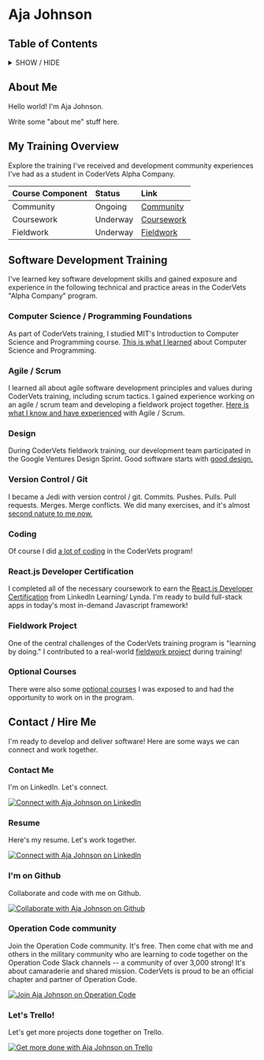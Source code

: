 Aja Johnson
===================
<!--![Aja Johnson][1]-->

## Table of Contents
<details><summary>SHOW / HIDE</summary>
<br>

[About Me](#aboutme)

[My Training Overview](#training)

       -[Coursework](#coursework)

&nbsp;&nbsp;&nbsp;&nbsp;&nbsp;&nbsp;&nbsp;&nbsp;[Fieldwork](#fieldwork)

&nbsp;&nbsp;&nbsp;&nbsp;&nbsp;&nbsp;&nbsp;&nbsp;[Community](#community)

[Software Development Training](#skills)

&nbsp;&nbsp;&nbsp;&nbsp;&nbsp;&nbsp;&nbsp;&nbsp;[Computer Science / Programming Foundations](#computerscience)

&nbsp;&nbsp;&nbsp;&nbsp;&nbsp;&nbsp;&nbsp;&nbsp;[Agile / Scrum](#agilescrum)

&nbsp;&nbsp;&nbsp;&nbsp;&nbsp;&nbsp;&nbsp;&nbsp;[Design](#design)

&nbsp;&nbsp;&nbsp;&nbsp;&nbsp;&nbsp;&nbsp;&nbsp;[Version Control / Git](#versioncontrol)

&nbsp;&nbsp;&nbsp;&nbsp;&nbsp;&nbsp;&nbsp;&nbsp;[Coding](#coding)

&nbsp;&nbsp;&nbsp;&nbsp;&nbsp;&nbsp;&nbsp;&nbsp;[React.js Developer Certification](#reactjsdevcert)

&nbsp;&nbsp;&nbsp;&nbsp;&nbsp;&nbsp;&nbsp;&nbsp;[Fieldwork Project](#fieldworkproject)

&nbsp;&nbsp;&nbsp;&nbsp;&nbsp;&nbsp;&nbsp;&nbsp;[Optional Courses](#optionalcourses)

[Contact / Hire Me](#contacthire)

&nbsp;&nbsp;&nbsp;&nbsp;&nbsp;&nbsp;&nbsp;&nbsp;[Contact Me](#contactme)

&nbsp;&nbsp;&nbsp;&nbsp;&nbsp;&nbsp;&nbsp;&nbsp;[Resume](#resume)

&nbsp;&nbsp;&nbsp;&nbsp;&nbsp;&nbsp;&nbsp;&nbsp;[Github](#github)

&nbsp;&nbsp;&nbsp;&nbsp;&nbsp;&nbsp;&nbsp;&nbsp;[Operation Code](#operationcode)

&nbsp;&nbsp;&nbsp;&nbsp;&nbsp;&nbsp;&nbsp;&nbsp;[Trello](#trello)
</details>

## About Me <a name="aboutme"/>
Hello world! I'm Aja Johnson.

Write some "about me" stuff here.

## My Training Overview <a name="training"/>
Explore the training I've received and development community experiences I've had as a student in CoderVets Alpha Company.

| Course Component     | Status | Link   |
| :------- | :---- | :--- |
| Community | Ongoing |  <a name="community"/>[Community][2]    |
| Coursework    | Underway   |  <a name="coursework"/>[Coursework][3]   |
| Fieldwork     | Underway    |  <a name="fieldwork"/>[Fieldwork][4]  |

## Software Development Training <a name="skills"/>
I've learned key software development skills and gained exposure and experience in the following technical and practice areas in the CoderVets "Alpha Company" program.

### Computer Science / Programming Foundations <a name="computerscience"/>
As part of CoderVets training, I studied MIT's Introduction to Computer Science and Programming course. [This is what I learned][5] about Computer Science and Programming.
### Agile / Scrum <a name="agilescrum"/>
I learned all about agile software development principles and values during CoderVets training, including scrum tactics. I gained experience working on an agile / scrum team and developing a fieldwork project together. [Here is what I know and have experienced][6] with Agile / Scrum.
### Design <a name="design"/>
During CoderVets fieldwork training, our development team participated in the Google Ventures Design Sprint. Good software starts with [good design.][7]
### Version Control / Git <a name="versioncontrol"/>
I became a Jedi with version control / git. Commits. Pushes. Pulls. Pull requests. Merges. Merge conflicts. We did many exercises, and it's almost [second nature to me now.][8]
### Coding <a name="coding"/>
Of course I did [a lot of coding][9] in the CoderVets program!
### React.js Developer Certification <a name="reactjsdevcert"/>
I completed all of the necessary coursework to earn the [React.js Developer Certification][10] from LinkedIn Learning/ Lynda. I'm ready to build full-stack apps in today's most in-demand Javascript framework!
### Fieldwork Project <a name="fieldworkproject"/>
One of the central challenges of the CoderVets training program is "learning by doing." I contributed to a real-world [fieldwork project][11] during training!
### Optional Courses <a name="optionalcourses"/>
There were also some [optional courses][12] I was exposed to and had the opportunity to work on in the program.

## Contact / Hire Me <a name="contacthire"/>
I'm ready to develop and deliver software! Here are some ways we can connect and work together.

### Contact Me <a name="contactme"/>
I'm on LinkedIn. Let's connect.

[![Connect with Aja Johnson on LinkedIn][19]][15]

### Resume <a name="resume"/>
Here's my resume. Let's work together.

[![Connect with Aja Johnson on LinkedIn][20]]()

### I'm on Github <a name="github"/>
Collaborate and code with me on Github.

[![Collaborate with Aja Johnson on Github][21]][16]

### Operation Code community <a name="operationcode"/>
Join the Operation Code community. It's free. Then come chat with me and others in the military community who are learning to code together on the Operation Code Slack channels -- a community of over 3,000 strong! It's about camaraderie and shared mission. CoderVets is proud to be an official chapter and partner of Operation Code.

[![Join Aja Johnson on Operation Code][22]][17]

### Let's Trello! <a name="trello"/>
Let's get more projects done together on Trello.

[![Get more done with Aja Johnson on Trello][23]][18]

  [1]: https://drive.google.com/uc?export=view&id=1x3vp4CD3wwDlVmqbSSJNYRVO-6CCAuNW "Aja Johnson"
  [2]: https://github.com/CoderVets/codervets/blob/master/alpha-company/community/README.md "Community"
  [3]: https://github.com/CoderVets/codervets/blob/master/alpha-company/coursework/README.md "Coursework"
  [4]: https://github.com/CoderVets/codervets/blob/master/alpha-company/fieldwork/README.md "Fieldwork"
  [5]: https://github.com/CoderVets/codervets/blob/master/alpha-company/coursework/mit-intro-to-computer-science-and-programming/README.md "MIT Introduction to Computer Science and Programming"
  [6]:https://github.com/CoderVets/codervets/blob/master/alpha-company/coursework/learning-software-development/learning-agile/README.md "Agile / Scrum"
  [7]:https://github.com/CoderVets/codervets/blob/master/alpha-company/coursework/learning-software-development/learning-design/README.md "Design"
  [8]:https://github.com/CoderVets/codervets/blob/master/alpha-company/coursework/learning-software-development/learning-version-control/README.md "Version Control / Git"
  [9]:https://github.com/CoderVets/codervets/blob/master/alpha-company/coursework/learning-software-development/learning-to-code/README.md "Coding"
  [10]:https://github.com/CoderVets/codervets/blob/master/alpha-company/coursework/learning-software-development/linkedin-learning/path/become-a-react-developer/README.md "React.js Developer Certification"
  [11]:https://github.com/CoderVets/codervets/blob/master/alpha-company/fieldwork/README.md "Fieldwork Project"
  [12]:https://github.com/CoderVets/codervets/blob/master/alpha-company/coursework/learning-software-development/linkedin-learning/optional-courses/README.md "Optional Courses"
  [13]:https://github.com/CoderVets/codervets/blob/master/alpha-company/coursework/learning-software-development/linkedin-learning/README.md "LinkedIn Learning"
  [14]:https://github.com/CoderVets/codervets/blob/master/alpha-company/coursework/learning-software-development/linkedin-learning/path/README.md "Path"
  [15]:https://www.linkedin.com/in/ajajohnson/ "LinkedIn Profile"
  [16]:https://github.com/AjaJohnson "Github Profile"
  [17]:https://operationcode.org/join "Operation Code"
  [18]:https://trello.com/mrsajajohnson "Trello"
  [19]:https://drive.google.com/uc?export=view&id=1311WqOhOqm1Vnr--82qbp0uBNCbzjk6F "LinkedIn Button Image"
  [20]:https://drive.google.com/uc?export=view&id=1MS0vIv8WtFLkqVDE85FPfECkXjC5lwwB "Resume Button Image"
  [21]:https://drive.google.com/uc?export=view&id=1z0SqGRB13sRjp8gVMNxrzkkmr8sG291N "Github Button Image"
  [22]:https://drive.google.com/uc?export=view&id=1xokRkbetQjXe-BGB9vzaEz9QsZvapflK "Operation Code Button Image"
  [23]:https://drive.google.com/uc?export=view&id=16uWyWj5wQiSoubwvmDC-pN6rPWo2M5pw "Trello Button Image"
